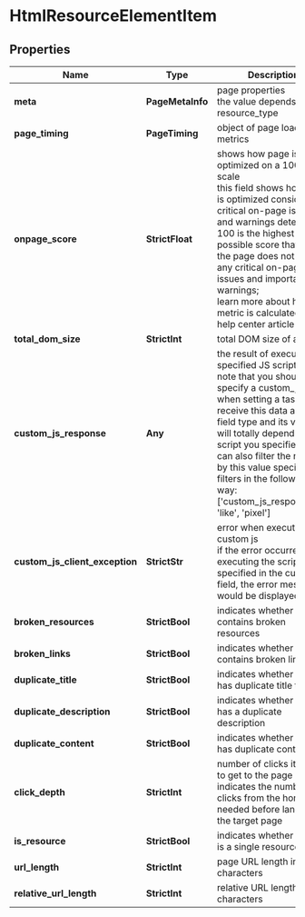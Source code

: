 # HtmlResourceElementItem


## Properties

| Name | Type | Description | Notes |
|------------ | ------------- | ------------- | -------------|
**meta** | **PageMetaInfo** | page properties<br>the value depends on the resource_type |[optional]|
**page_timing** | **PageTiming** | object of page load metrics |[optional]|
**onpage_score** | **StrictFloat** | shows how page is optimized on a 100-point scale<br>this field shows how page is optimized considering critical on-page issues and warnings detected;<br>100 is the highest possible score that means the page does not have any critical on-page issues and important warnings;<br>learn more about how the metric is calculated in this help center article |[optional]|
**total_dom_size** | **StrictInt** | total DOM size of a page |[optional]|
**custom_js_response** | **Any** | the result of executing a specified JS script<br>note that you should specify a custom_js field when setting a task to receive this data and the field type and its value will totally depend on the script you specified;you can also filter the results by this value specifying filters in the following way:<br>['custom_js_response.url', 'like', 'pixel'] |[optional]|
**custom_js_client_exception** | **StrictStr** | error when executing a custom js<br>if the error occurred when executing the script you specified in the custom_js field, the error message would be displayed here |[optional]|
**broken_resources** | **StrictBool** | indicates whether a page contains broken resources |[optional]|
**broken_links** | **StrictBool** | indicates whether a page contains broken links |[optional]|
**duplicate_title** | **StrictBool** | indicates whether a page has duplicate title tags |[optional]|
**duplicate_description** | **StrictBool** | indicates whether a page has a duplicate description |[optional]|
**duplicate_content** | **StrictBool** | indicates whether a page has duplicate content |[optional]|
**click_depth** | **StrictInt** | number of clicks it takes to get to the page<br>indicates the number of clicks from the homepage needed before landing at the target page |[optional]|
**is_resource** | **StrictBool** | indicates whether a page is a single resource |[optional]|
**url_length** | **StrictInt** | page URL length in characters |[optional]|
**relative_url_length** | **StrictInt** | relative URL length in characters |[optional]|